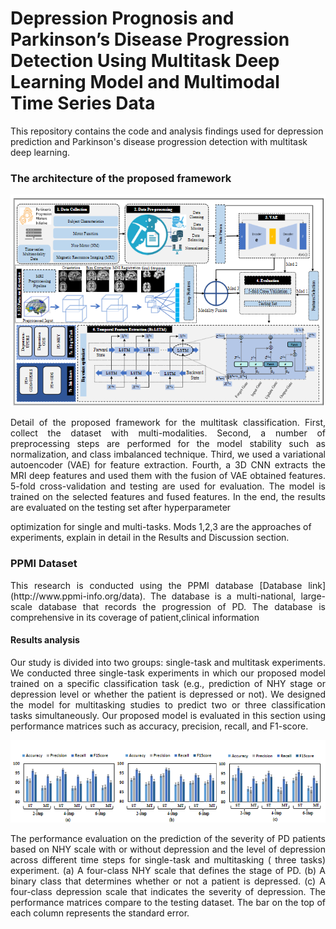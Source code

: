 # Depression Prognosis and Parkinson’s Disease Progression Detection Using Multitask Deep Learning Model and Multimodal Time Series Data
This repository contains the code and analysis findings used for depression prediction and Parkinson's disease progression detection with multitask deep learning.



### The architecture of the proposed framework 

<div align="center">
  
![Alt text](Figures/figure2.png "framework")  
  
</div>

<p align="justify">
Detail of the proposed framework for the multitask classification. First, collect the dataset with multi-modalities. Second, a number of preprocessing
steps are performed for the model stability such as normalization, and class imbalanced technique. Third, we used a variational autoencoder (VAE) for feature
extraction. Fourth, a 3D CNN extracts the MRI deep features and used them with the fusion of VAE obtained features. 5-fold cross-validation and testing are
used for evaluation. The model is trained on the selected features and fused features. In the end, the results are evaluated on the testing set after hyperparameter
</p>
optimization for single and multi-tasks. Mods 1,2,3 are the approaches of experiments, explain in detail in the Results and Discussion section.

### PPMI Dataset 
<p align="justify">
This research is conducted using the PPMI database [Database link](http://www.ppmi-info.org/data). The database is a multi-national, large-scale database that records the progression of PD. The database is comprehensive in its coverage of patient,clinical information
</p>

#### Results analysis
<p align="justify">
Our study is divided into two groups: single-task and multitask experiments. We conducted three single-task experiments in which our proposed model trained on a specific classification task (e.g., prediction of NHY stage or depression level or whether the patient is depressed or not). We designed the model for multitasking studies to predict two or three classification tasks simultaneously. Our proposed model is evaluated in this section using performance matrices such as accuracy, precision, recall, and F1-score.
</p>
<div align="center">
  
![Alt text](Figures/figure1.png "Results")  

</div>
<p align="justify">
The performance evaluation on the prediction of the severity of PD patients based on NHY scale with or without depression and the level of depression across different time steps for single-task and multitasking ( three tasks) experiment. (a) A four-class NHY scale that defines the stage of PD. (b) A binary class that determines whether or not a patient is depressed. (c) A four-class depression scale that indicates the severity of depression. The performance matrices compare to the testing dataset. The bar on the top of each column represents the standard error.
</p>
